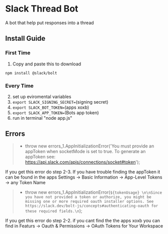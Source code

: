 # Slack Thread Bot
A bot that help put responses into a thread

## Install Guide

### First Time
1. Copy and paste this to download
```
npm install @slack/bolt
```
### Every Time

2. set up eviromental variables
 1. `export SLACK_SIGNING_SECRET=`(signing secret)
 2. `export SLACK_BOT_TOKEN=`(apps xoxb)
 3. `export SLACK_APP_TOKEN=`(Bots app token)
3. run in terminal "node app.js"

## **Errors**

> - throw new errors_1.AppInitializationError('You must provide an appToken when socketMode is set to true.
To generate an appToken see: https://api.slack.com/apis/connections/socket#token'); 

If you get this error do step 2-3.
If you have trouble finding the appToken it can be found in the apps Settings -> Basic Information -> App-Level Tokens -> any Token Name

> - throw new errors_1.AppInitializationError(`${tokenUsage} \n\nSince you have not provided a token or authorize, you might be missing one or more required oauth installer options.
See https://slack.dev/bolt-js/concepts#authenticating-oauth for these required fields.\n`);

If you get this error do step 2-2.
if you cant find the the apps xoxb you can find in Featurs -> Oauth & Permissions -> OAuth Tokens for Your Workspace
